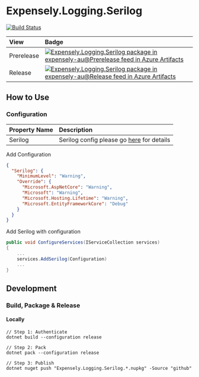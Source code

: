 # Expensely.Logging.Serilog

[![Build Status](https://dev.azure.com/expensely-au/Expensely/_apis/build/status/Libraries/Logging%20serilog?branchName=main)](https://dev.azure.com/expensely-au/Expensely/_build/latest?definitionId=37&branchName=main)

| View       | Badge                                                                                                                                                                                                                                                                                                                                                                                                                                                                                                               |
|:-----------|:--------------------------------------------------------------------------------------------------------------------------------------------------------------------------------------------------------------------------------------------------------------------------------------------------------------------------------------------------------------------------------------------------------------------------------------------------------------------------------------------------------------------|
| Prerelease | [![Expensely.Logging.Serilog package in expensely-au@Prerelease feed in Azure Artifacts](https://feeds.dev.azure.com/expensely-au/_apis/public/Packaging/Feeds/4634f7ff-ee1a-49bd-b3de-2f19eb18d3e1@0b477f7e-e363-4441-97f7-bf3189253564/Packages/0205fb37-f302-495e-bf20-2038bcb1c5e1/Badge)](https://dev.azure.com/expensely-au/Expensely/_packaging?_a=package&feed=4634f7ff-ee1a-49bd-b3de-2f19eb18d3e1%400b477f7e-e363-4441-97f7-bf3189253564&package=0205fb37-f302-495e-bf20-2038bcb1c5e1&preferRelease=true) |
| Release    | [![Expensely.Logging.Serilog package in expensely-au@Release feed in Azure Artifacts](https://feeds.dev.azure.com/expensely-au/_apis/public/Packaging/Feeds/4634f7ff-ee1a-49bd-b3de-2f19eb18d3e1@f9bccf78-9a6f-4e24-bcd7-b5f77186974c/Packages/0205fb37-f302-495e-bf20-2038bcb1c5e1/Badge)](https://dev.azure.com/expensely-au/Expensely/_packaging?_a=package&feed=4634f7ff-ee1a-49bd-b3de-2f19eb18d3e1%40f9bccf78-9a6f-4e24-bcd7-b5f77186974c&package=0205fb37-f302-495e-bf20-2038bcb1c5e1&preferRelease=true)    |


## How to Use  
### Configuration  
| Property Name | Description                                                                                                                  |
|:--------------|:-----------------------------------------------------------------------------------------------------------------------------|
| Serilog       | Serilog config please go [here](https://github.com/serilog/serilog-settings-configuration/blob/master/README.md) for details |

Add Configuration
``` json
{
  "Serilog": {
    "MinimumLevel": "Warning",
    "Override": {
      "Microsoft.AspNetCore": "Warning",
      "Microsoft": "Warning",
      "Microsoft.Hosting.Lifetime": "Warning",
      "Microsoft.EntityFrameworkCore": "Debug"
    }
  }
}
```

Add Serilog with configuration
``` csharp
public void ConfigureServices(IServiceCollection services)
{
    ...
    services.AddSerilog(Configuration)
    ...
}
```

## Development
### Build, Package & Release
#### Locally
```
// Step 1: Authenticate
dotnet build --configuration release 

// Step 2: Pack
dotnet pack --configuration release 

// Step 3: Publish
dotnet nuget push "Expensely.Logging.Serilog.*.nupkg" -Source "github"
```
